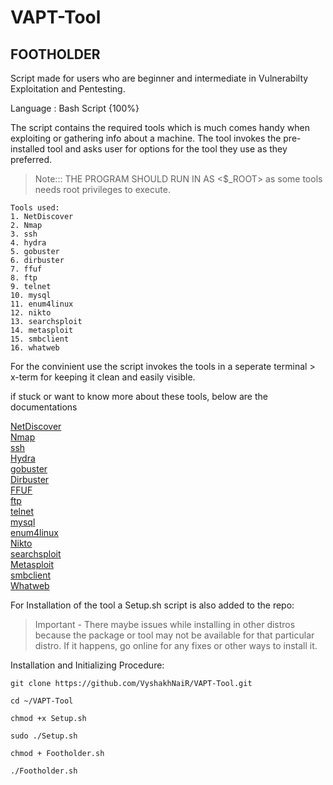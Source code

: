 # VAPT-Tool

## **FOOTHOLDER**

Script made for users who are beginner and intermediate in Vulnerabilty Exploitation and Pentesting.

Language : Bash Script {100%}

The script contains the required tools which is much comes handy when exploiting or gathering info about a machine.
The tool invokes the pre-installed tool and asks user for options for the tool they use as they preferred.

> Note::: THE PROGRAM SHOULD RUN IN AS <$_ROOT> as some tools needs root privileges to execute.

```
Tools used:
1. NetDiscover
2. Nmap
3. ssh
4. hydra
5. gobuster
6. dirbuster
7. ffuf
8. ftp
9. telnet
10. mysql
11. enum4linux
12. nikto
13. searchsploit
14. metasploit
15. smbclient
16. whatweb
```
For the convinient use the script invokes the tools in a seperate terminal > x-term
for keeping it clean and easily visible. 

if stuck or want to know more about these tools, below are the documentations 

[NetDiscover](https://manpages.debian.org/unstable/netdiscover/netdiscover.8.en.html) <br/>
[Nmap](https://linux.die.net/man/1/nmap)<br/>
[ssh](https://www.openssh.com/manual.html)<br/>
[Hydra](https://www.hackingarticles.in/comprehensive-guide-on-hydra-a-brute-forcing-tool/)<br/>
[gobuster](https://github.com/OJ/gobuster)<br/>
[Dirbuster](https://www.kali.org/tools/dirbuster/)<br/>
[FFUF](https://github.com/ffuf/ffuf)<br/>
[ftp](https://linux.die.net/man/1/ftp)<br/>
[telnet](https://docs.oracle.com/cd/E86824_01/html/E54763/telnet-1.html)<br/>
[mysql](https://docs.cs.cf.ac.uk/notes/accessing-mysql-from-linux/)<br/>
[enum4linux](https://www.kali.org/tools/enum4linux/)<br/>
[Nikto](https://www.kali.org/tools/nikto/)<br/>
[searchsploit](https://www.exploit-db.com/searchsploit)<br/>
[Metasploit](https://www.offensive-security.com/metasploit-unleashed/msfconsole-commands/)<br/>
[smbclient](https://www.samba.org/samba/docs/current/man-html/smbclient.1.html)<br/>
[Whatweb](https://www.kali.org/tools/whatweb/)

For Installation of the tool a Setup.sh script is also added to the repo:
> Important - There maybe issues while installing  in other distros because the package or tool may not be available for that particular distro. 
> If it happens, go online for any fixes or other ways to install it.

Installation and Initializing Procedure: 

```
git clone https://github.com/VyshakhNaiR/VAPT-Tool.git

cd ~/VAPT-Tool

chmod +x Setup.sh

sudo ./Setup.sh

chmod + Footholder.sh

./Footholder.sh

```





